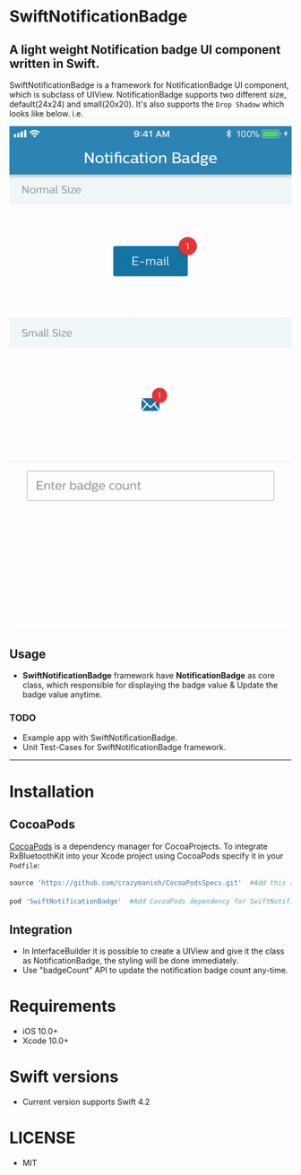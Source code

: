 # SwiftNotificationBadge
A light weight Notification badge UI component written in Swift.
-------------------

SwiftNotificationBadge is a framework for NotificationBadge UI component, which is subclass of UIView.
NotificationBadge supports two different size, default(24x24) and small(20x20). It's also supports the `Drop Shadow` which looks like below. i.e.

![](SwiftNotificationBadge.gif)

## Usage
- **SwiftNotificationBadge** framework have **NotificationBadge** as core class, which responsible for displaying the badge value & Update the badge value anytime.

### TODO
- Example app with SwiftNotificationBadge.
- Unit Test-Cases for SwiftNotificationBadge framework.
-------------------

# Installation

## CocoaPods
[CocoaPods](http://cocoapods.org) is a dependency manager for CocoaProjects.
To integrate RxBluetoothKit into your Xcode project using CocoaPods specify it in your `Podfile`:
```ruby
source 'https://github.com/crazymanish/CocoaPodsSpecs.git'  #Add this source line, this library still under development.

pod 'SwiftNotificationBadge'  #Add CocoaPods dependency for SwiftNotificationBadge
```

## Integration
- In InterfaceBuilder it is possible to create a UIView and give it the class as NotificationBadge,
the styling will be done immediately.
- Use "badgeCount" API to update the notification badge count any-time.

# Requirements
- iOS 10.0+
- Xcode 10.0+

# Swift versions
* Current version supports Swift 4.2

# LICENSE
* MIT
